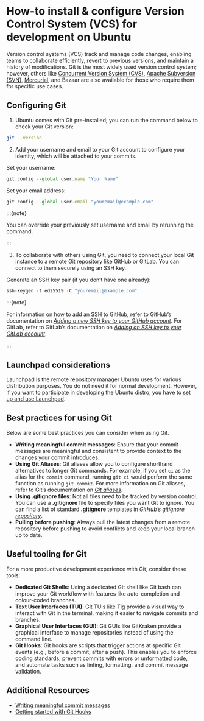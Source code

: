 # How-to install & configure Version Control System (VCS) for development on Ubuntu

Version control systems (VCS) track and manage code changes, enabling teams to collaborate efficiently, revert to previous versions, and maintain a history of modifications. Git is the most widely used version control system; however, others like [Concurrent Version System (CVS)](https://www.nongnu.org/cvs/), [Apache Subversion (SVN)](https://subversion.apache.org/), [Mercurial](https://www.mercurial-scm.org/), and Bazaar are also available for those who require them for specific use cases.

## Configuring Git

1. Ubuntu comes with Git pre-installed; you can run the command below to check your Git version:

  ```bash
  git --version
  ```

2. Add your username and email to your Git account to configure your identity, which will be attached to your commits.

  Set your username:

  ```jsx
  git config --global user.name "Your Name"
  ```

  Set your email address:

  ```jsx
  git config --global user.email "youremail@example.com"
  ```

  :::{note}

  You can override your previously set username and email by rerunning the command.

  :::

3. To collaborate with others using Git, you need to connect your local Git instance to a remote Git repository like GitHub or GitLab. You can connect to them securely using an SSH key.

Generate an SSH key pair (if you don’t have one already):

  ```jsx
  ssh-keygen -t ed25519 -C "youremail@example.com"
  ```

  :::{note}

  For information on how to add an SSH to GitHub, refer to GitHub’s documentation on [_Adding a new SSH key to your GitHub account_](https://docs.github.com/en/authentication/connecting-to-github-with-ssh/adding-a-new-ssh-key-to-your-github-account?platform=linux). For GitLab, refer to GitLab’s documentation on [_Adding an SSH key to your GitLab account_](https://docs.gitlab.com/ee/user/ssh.html#add-an-ssh-key-to-your-gitlab-account).

  :::

## Launchpad considerations

Launchpad is the remote repository manager Ubuntu uses for various distribution purposes. You do not need it for normal development. However, if you want to participate in developing the Ubuntu distro, you have to [set up and use Launchpad](https://documentation.ubuntu.com/launchpad/en/latest/how-to/running-quickstart/).

## Best practices for using Git

Below are some best practices you can consider when using Git.

- **Writing meaningful commit messages**: Ensure that your commit messages are meaningful and consistent to provide context to the changes your commit introduces.
- **Using Git Aliases**: Git aliases allow you to configure shorthand alternatives to longer Git commands. For example, if you set `ci` as the alias for the `commit` command, running `git ci` would perform the same function as running `git commit`. For more information on Git aliases, refer to Git’s documentation on [_Git aliases_](https://git-scm.com/book/en/v2/Git-Basics-Git-Aliases).
- **Using .gitignore files**: Not all files need to be tracked by version control. You can use a **.gitignore** file to specify files you want Git to ignore. You can find a list of standard **.gitignore** templates in [_GitHub’s gitignore repository_](https://github.com/github/gitignore).
- **Pulling before pushing**: Always pull the latest changes from a remote repository before pushing to avoid conflicts and keep your local branch up to date.

## Useful tooling for Git

For a more productive development experience with Git, consider these tools:

- **Dedicated Git Shells**: Using a dedicated Git shell like Git bash can improve your Git workflow with features like auto-completion and colour-coded branches.
- **Text User Interfaces (TUI)**: Git TUIs like Tig provide a visual way to interact with Git in the terminal, making it easier to navigate commits and branches.
- **Graphical User Interfaces (GUI)**: Git GUIs like GitKraken provide a graphical interface to manage repositories instead of using the command line.
- **Git Hooks**: Git hooks are scripts that trigger actions at specific Git events (e.g., before a commit, after a push). This enables you to enforce coding standards, prevent commits with errors or unformatted code, and automate tasks such as linting, formatting, and commit message validation.

## Additional Resources

- [Writing meaningful commit messages](https://www.conventionalcommits.org/en/v1.0.0/#summary)
- [Getting started with Git Hooks](https://git-scm.com/book/ms/v2/Customizing-Git-Git-Hooks)
